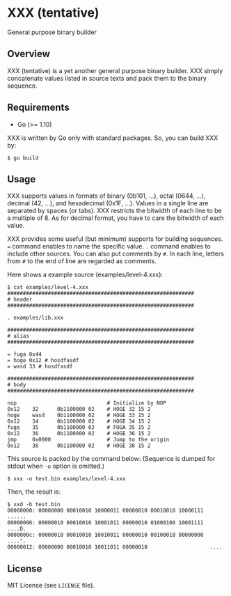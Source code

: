XXX (tentative)
============================================================
General purpose binary builder

Overview
--------------------------------------------------

XXX (tentative) is a yet another general purpose binary builder.
XXX simply concatenate values listed in source texts and pack them to
the binary sequence.

Requirements
--------------------------------------------------

* Go (>= 1.10)

XXX is written by Go only with standard packages.
So, you can build XXX by:
```
$ go build
```

Usage
--------------------------------------------------

XXX supports values in formats of binary (0b101, ...), octal (0644, ...),
decimal (42, ...), and hexadecimal (0x1F, ...).
Values in a single line are separated by spaces (or tabs).
XXX restricts the bitwidth of each line to be a multiple of 8.
As for decimal format, you have to care the bitwidth of each value.

XXX provides some useful (but minimum) supports for building sequences.
`=` command enables to name the specific value.
`.` command enables to include other sources.
You can also put comments by `#`.
In each line, letters from `#` to the end of line are regarded as comments.

Here shows a example source (examples/level-4.xxx):
```
$ cat examples/level-4.xxx
############################################################
# header
############################################################

. examples/lib.xxx

############################################################
# alias
############################################################

= fuga 0x44
= hoge 0x12 # hosdfasdf
= wasd 33 # hosdfasdf

############################################################
# body
############################################################

nop                             # Initialize by NOP
0x12    32      0b1100000 02    # HOGE 32 15 2
hoge    wasd    0b1100000 02    # HOGE 33 15 2
0x12    34      0b1100000 02    # HOGE 34 15 2
fuga    35      0b1100000 02    # FUGA 35 15 2
0x12    36      0b1100000 02    # HOGE 36 15 2
jmp     0x0000                  # Jump to the origin
0x12    38      0b1100000 02    # HOGE 38 15 2
```

This source is packed by the command below:
(Sequence is dumped for stdout when `-o` option is omitted.)
```
$ xxx -o test.bin examples/level-4.xxx
```

Then, the result is:
```
$ xxd -b test.bin
00000000: 00000000 00010010 10000011 00000010 00010010 10000111  ......
00000006: 00000010 00010010 10001011 00000010 01000100 10001111  ....D.
0000000c: 00000010 00010010 10010011 00000010 00100010 00000000  ....".
00000012: 00000000 00010010 10011011 00000010                    ....
```

License
--------------------------------------------------

MIT License (see `LICENSE` file).
